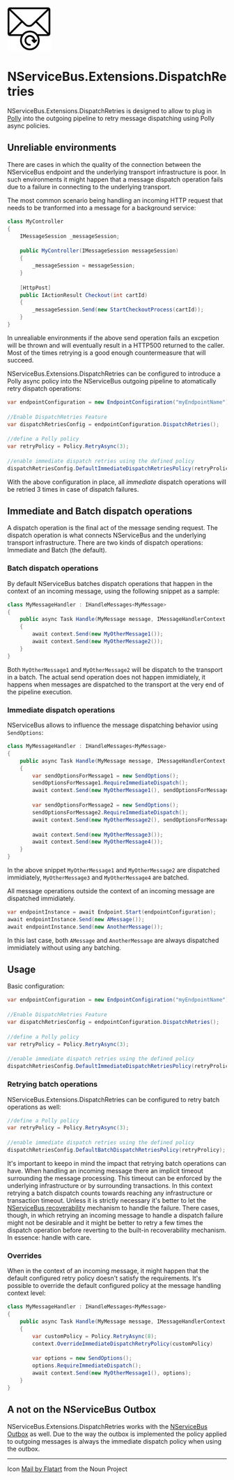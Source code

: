 <img src="assets/icon.png" width="100" />

# NServiceBus.Extensions.DispatchRetries

NServiceBus.Extensions.DispatchRetries is designed to allow to plug in [Polly](https://github.com/App-vNext/Polly) into the outgoing pipeline to retry message dispatching using Polly async policies.

## Unreliable environments

There are cases in which the quality of the connection between the NServiceBus endpoint and the underlying transport infrastructure is poor. In such environments it might happen that a message dispatch operation fails due to a failure in connecting to the underlying transport.

The most common scenario being handling an incoming HTTP request that needs to be tranformed into a message for a background service:

```csharp
class MyController
{
    IMessageSession _messageSession;

    public MyController(IMessageSession messageSession)
    {
        _messageSession = messageSession;
    }

    [HttpPost]
    public IActionResult Checkout(int cartId)
    {
        _messageSession.Send(new StartCheckoutProcess(cartId));
    }
}
```

In unrealiable environments if the above send operation fails an excpetion will be thrown and will eventually result in a HTTP500 returned to the caller. Most of the times retrying is a good enough countermeasure that will succeed.

NServiceBus.Extensions.DispatchRetries can be configured to introduce a Polly async policy into the NServiceBus outgoing pipeline to atomatically retry dispatch operations:

```csharp
var endpointConfiguration = new EndpointConfigiration("myEndpointName");

//Enable DispatchRetries Feature
var dispatchRetriesConfig = endpointConfiguration.DispatchRetries();

//define a Polly policy
var retryPolicy = Policy.RetryAsync(3);

//enable immediate dispatch retries using the defined policy
dispatchRetriesConfig.DefaultImmediateDispatchRetriesPolicy(retryProlicy);
```

With the above configuration in place, all _immediate_ dispatch operations will be retried 3 times in case of dispatch failures.

## Immediate and Batch dispatch operations

A dispatch operation is the final act of the message sending request. The dispatch operation is what connects NServiceBus and the underlying transport infrastructure. There are two kinds of dispatch operations: Immediate and Batch (the default).

### Batch dispatch operations

By default NServiceBus batches dispatch operations that happen in the context of an incoming message, using the following snippet as a sample:

```csharp
class MyMessageHandler : IHandleMessages<MyMessage>
{
    public async Task Handle(MyMessage message, IMessageHandlerContext context)
    {
        await context.Send(new MyOtherMessage1());
        await context.Send(new MyOtherMessage2());
    }
}
```

Both `MyOtherMessage1` and `MyOtherMessage2` will be dispatch to the transport in a batch. The actual send operation does not happen immidiately, it happens when messages are dispatched to the transport at the very end of the pipeline execution.

### Immediate dispatch operations

NServiceBus allows to influence the message dispatching behavior using `SendOptions`:

```csharp
class MyMessageHandler : IHandleMessages<MyMessage>
{
    public async Task Handle(MyMessage message, IMessageHandlerContext context)
    {
        var sendOptionsForMessage1 = new SendOptions();
        sendOptionsForMessage1.RequireImmediateDispatch();
        await context.Send(new MyOtherMessage1(), sendOptionsForMessage1);

        var sendOptionsForMessage2 = new SendOptions();
        sendOptionsForMessage2.RequireImmediateDispatch();
        await context.Send(new MyOtherMessage2(), sendOptionsForMessage2);

        await context.Send(new MyOtherMessage3());
        await context.Send(new MyOtherMessage4());
    }
}
```

In the above snippet `MyOtherMessage1` and `MyOtherMessage2` are dispatched immidiately, `MyOtherMessage3` and `MyOtherMessage4` are batched.

All message operations outside the context of an incoming message are dispatched immidiately.

```csharp
var endpointInstance = await Endpoint.Start(endpointConfiguration);
await endpointInstance.Send(new AMessage());
await endpointInstance.Send(new AnotherMessage());
```

In this last case, both `AMessage` and `AnotherMessage` are always dispatched immidiately without using any batching.

## Usage

Basic configuration:

```csharp
var endpointConfiguration = new EndpointConfigiration("myEndpointName");

//Enable DispatchRetries Feature
var dispatchRetriesConfig = endpointConfiguration.DispatchRetries();

//define a Polly policy
var retryPolicy = Policy.RetryAsync(3);

//enable immediate dispatch retries using the defined policy
dispatchRetriesConfig.DefaultImmediateDispatchRetriesPolicy(retryProlicy);
```

### Retrying batch operations

NServiceBus.Extensions.DispatchRetries can be configured to retry batch operations as well:

```csharp
//define a Polly policy
var retryPolicy = Policy.RetryAsync(3);

//enable immediate dispatch retries using the defined policy
dispatchRetriesConfig.DefaultBatchDispatchRetriesPolicy(retryProlicy);
```

It's important to keepo in mind the impact that retrying batch operations can have. When handling an incoming message there an implicit timeout surrounding the message processing. This timeout can be enforced by the underlying infrastructure or by surrounding transactions. In this context retrying a batch dispatch counts towards reaching any infrastructure or transaction timeout. Unless it is strictly necessary it's better to let the [NServiceBus recoverability](https://docs.particular.net/nservicebus/recoverability/) mechanism to handle the failure. There cases, though, in which retrying an incoming message to handle a dispatch failure might not be desirable and it might be better to retry a few times the dispatch operation before reverting to the built-in recoverability mechanism. In essence: handle with care.

### Overrides

When in the context of an incoming message, it might happen that the default configured retry policy doesn't satisfy the requirements. It's possible to override the default configured policy at the message handling context level:

```csharp
class MyMessageHandler : IHandleMessages<MyMessage>
{
    public async Task Handle(MyMessage message, IMessageHandlerContext context)
    {
        var customPolicy = Policy.RetryAsync(8);
        context.OverrideImmediateDispatchRetryPolicy(customPolicy)

        var options = new SendOptions();
        options.RequireImmediateDispatch();
        await context.Send(new MyOtherMessage1(), options);
    }
}
```

## A not on the NServiceBus Outbox

NServiceBus.Extensions.DispatchRetries works with the [NServiceBus Outbox](https://docs.particular.net/nservicebus/outbox/) as well. Due to the way the outbox is implemented the policy applied to outgoing messages is always the immediate dispatch policy when using the outbox.

---

Icon [Mail by Flatart](https://thenounproject.com/search/?q=Retry&i=2886080) from the Noun Project
